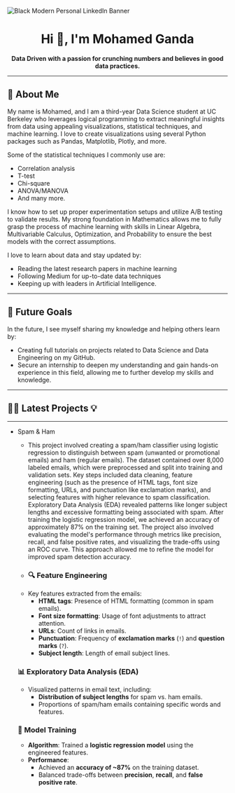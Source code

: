 

![Black Modern Personal LinkedIn Banner](https://github.com/user-attachments/assets/da610194-da5b-44a1-9f2e-7cba66ba1324)

<div align="center">

# Hi 👋, I'm Mohamed Ganda

**Data Driven with a passion for crunching numbers and believes in good data practices.**

</div>



---

## 🔭 About Me  
My name is Mohamed, and I am a third-year Data Science student at UC Berkeley who leverages logical programming to extract meaningful insights from data using appealing visualizations, statistical techniques, and machine learning. I love to create visualizations using several Python packages such as Pandas, Matplotlib, Plotly, and more. 

Some of the statistical techniques I commonly use are:
- Correlation analysis
- T-test
- Chi-square
- ANOVA/MANOVA
- And many more.

I know how to set up proper experimentation setups and utilize A/B testing to validate results. My strong foundation in Mathematics allows me to fully grasp the process of machine learning with skills in Linear Algebra, Multivariable Calculus, Optimization, and Probability to ensure the best models with the correct assumptions.

I love to learn about data and stay updated by:
- Reading the latest research papers in machine learning
- Following Medium for up-to-date data techniques
- Keeping up with leaders in Artificial Intelligence.

---

## 🌟 Future Goals  
In the future, I see myself sharing my knowledge and helping others learn by:
- Creating full tutorials on projects related to Data Science and Data Engineering on my GitHub.
- Secure an internship to deepen my understanding and gain hands-on experience in this field, allowing me to further develop my skills and knowledge.

---
## 👨‍💻 Latest Projects 💡
---

- Spam & Ham
    - This project involved creating a spam/ham classifier using logistic regression to distinguish between spam (unwanted or promotional emails) and ham (regular emails). The dataset contained over 8,000 labeled emails, which were preprocessed and split into training and validation sets. Key steps included data cleaning, feature engineering (such as the presence of HTML tags, font size formatting, URLs, and punctuation like exclamation marks), and selecting features with higher relevance to spam classification. Exploratory Data Analysis (EDA) revealed patterns like longer subject lengths and excessive formatting being associated with spam. After training the logistic regression model, we achieved an accuracy of approximately 87% on the training set.  The project also involved evaluating the model's performance through metrics like precision, recall, and false positive rates, and visualizing the trade-offs using an ROC curve. This approach allowed me to refine the model for improved spam detection accuracy.
  - ### 🔍 Feature Engineering
  - Key features extracted from the emails:
    - **HTML tags**: Presence of HTML formatting (common in spam emails).
    - **Font size formatting**: Usage of font adjustments to attract attention.
    - **URLs**: Count of links in emails.
    - **Punctuation**: Frequency of **exclamation marks** (`!`) and **question marks** (`?`).
    - **Subject length**: Length of email subject lines.
  
  ### 📊 Exploratory Data Analysis (EDA)
  - Visualized patterns in email text, including:
    - **Distribution of subject lengths** for spam vs. ham emails.
    - Proportions of spam/ham emails containing specific words and features.
  
  ### 🤖 Model Training
  - **Algorithm**: Trained a **logistic regression model** using the engineered features.
  - **Performance**:
    - Achieved an **accuracy of ~87%** on the training dataset.
    - Balanced trade-offs between **precision**, **recall**, and **false positive rate**.







<!--
**mokindacool/mokindacool** is a ✨ _special_ ✨ repository because its `README.md` (this file) appears on your GitHub profile.

Here are some ideas to get you started:

- 🔭 I’m currently working on ...
- 🌱 I’m currently learning ...
- 👯 I’m looking to collaborate on ...
- 🤔 I’m looking for help with ...
- 💬 Ask me about ...
- 📫 How to reach me: ...
- 😄 Pronouns: ...
- ⚡ Fun fact: ...
-->

